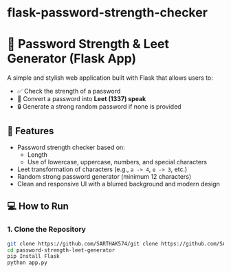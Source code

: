 # flask-password-strength-checker
# 🔐 Password Strength & Leet Generator (Flask App)

A simple and stylish web application built with Flask that allows users to:

- ✅ Check the strength of a password
- 🔄 Convert a password into **Leet (1337) speak**
- 🔒 Generate a strong random password if none is provided

## 🚀 Features

- Password strength checker based on:
  - Length
  - Use of lowercase, uppercase, numbers, and special characters
- Leet transformation of characters (e.g., `a -> 4`, `e -> 3`, etc.)
- Random strong password generator (minimum 12 characters)
- Clean and responsive UI with a blurred background and modern design


## 💻 How to Run

### 1. Clone the Repository

```bash
git clone https://github.com/SARTHAK574/git clone https://github.com/SARTHAK574/leetpasswordgenerator.git
cd password-strength-leet-generator
pip Install Flask
python app.py

